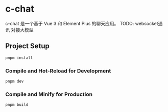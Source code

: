 # c-chat

c-chat 是一个基于 Vue 3 和 Element Plus 的聊天应用。
TODO:
    websocket通讯
    对接大模型


## Project Setup

```sh
pnpm install
```

### Compile and Hot-Reload for Development

```sh
pnpm dev
```

### Compile and Minify for Production

```sh
pnpm build
```
